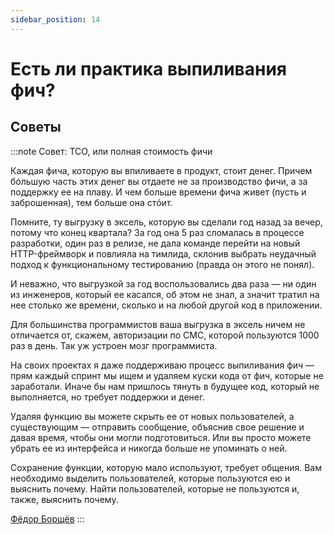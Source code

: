 ```yaml
---
sidebar_position: 14
---
```


# Есть ли практика выпиливания фич?

## Советы
:::note Совет: TCO, или полная стоимость фичи

Каждая фича, которую вы впиливаете в продукт, стоит денег. Причем бóльшую часть этих денег вы отдаете не за производство фичи, а за поддержку ее на плаву. И чем больше времени фича живет (пусть и заброшенная), тем больше она стóит.

Помните, ту выгрузку в эксель, которую вы сделали год назад за вечер, потому что конец квартала? За год она 5 раз сломалась в процессе разработки, один раз в релизе, не дала команде перейти на новый HTTP-фреймворк и повлияла на тимлида, склонив выбрать неудачный подход к функциональному тестированию (правда он этого не понял).

И неважно, что выгрузкой за год воспользовались два раза — ни один из инженеров, который ее касался, об этом не знал, а значит тратил на нее столько же времени, сколько и на любой другой код в приложении.

Для большинства программистов ваша выгрузка в эксель ничем не отличается от, скажем, авторизации по СМС, которой пользуются 1000 раз в день. Так уж устроен мозг программиста.

На своих проектах я даже поддерживаю процесс выпиливания фич — прям каждый спринт мы ищем и удаляем куски кода от фич, которые не заработали. Иначе бы нам пришлось тянуть в будущее код, который не выполняется, но требует поддержки и денег.

Удаляя функцию вы можете скрыть ее от новых пользователей, а существующим — отправить сообщение, объяснив свое решение и давая время, чтобы они могли подготовиться. Или вы просто можете убрать ее из интерфейса и никогда больше не упоминать о ней.

Сохранение функции, которую мало используют, требует общения. Вам необходимо выделить пользователей, которые пользуются ею и выяснить почему. Найти пользователей, которые не пользуются и, также, выяснить почему.

[Фёдор Борщёв](https://t.me/pmdaily/201)
:::